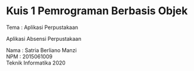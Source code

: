 # Kuis 1 Pemrograman Berbasis Objek

Tema : Aplikasi Perpustakaan

Aplikasi Absensi Perpustakaan

Nama : Satria Berliano Manzi  
NPM : 2015061009  
Teknik Informatika 2020
